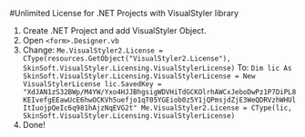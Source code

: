 #Unlimited License for .NET Projects with VisualStyler library

1. Create .NET Project and add VisualStyler Object.
2. Open `<form>.Designer.vb`
3. Change:
   `Me.VisualStyler2.License = CType(resources.GetObject("VisualStyler2.License"), SkinSoft.VisualStyler.Licensing.VisualStylerLicense)`
   To:
   `Dim lic As SkinSoft.VisualStyler.Licensing.VisualStylerLicense = New VisualStylerLicense
    lic.SavedKey = "XdJAN1zS32BWp/M4YW/Yxo4HJJBhgsigWDVHiTdGCKOlrhAWCxJeboDwPz1P7DiPL8KEIvefgEEawUcE6hwOCKVh5uefjo1qT05YGEiob0z5Y1jQPmsjdZjE3WeQDRVzhWHUlItIuojpQeIc6q981hAjzNqEVG2t"
Me.VisualStyler2.License = CType(lic, SkinSoft.VisualStyler.Licensing.VisualStylerLicense)`
4. Done!

